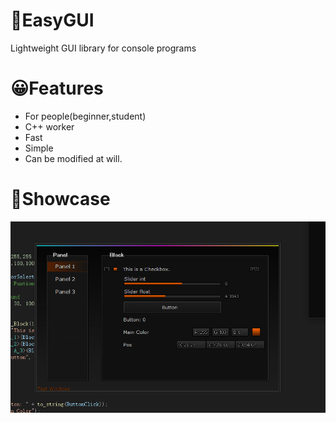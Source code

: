 # 🤖EasyGUI
Lightweight GUI library for console programs
# 😀Features
- For people(beginner,student)
- C++ worker
- Fast
- Simple
- Can be modified at will.
# 🥰Showcase
![image](https://github.com/Coslly/EasyGUI-Lightweight/blob/main/PAA.png?raw=true)
